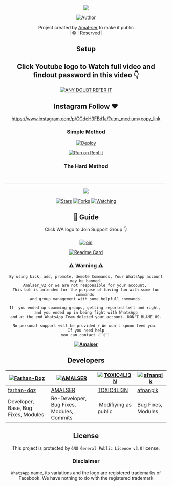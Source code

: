 <div align="center">

 </a>
</p>
<div align="center">
  <p align="center">
<img src=https://i.imgur.com/w89FHm7.jpeg>
</p>
  <p align="center">
<a href="https://github.com/Amal-ser"><img title="Author" src="https://img.shields.io/badge/Author-Amal-ser/Amalser?color=blue&style=for-the-badge&logo=whatsapp"></a>
</p>
</div>
<p align="center">
Project created by <a href="https://github.com/Amal-ser">Amal-ser</a> to make it public
    <br>
       | © |
        Reserved |
    <br> 
</p>

## Setup
<div align="center"> 


## Click Youtube logo to Watch full video and findout password in this video 👇

 [![ANY DOUBT REFER IT](https://www.linkpicture.com/q/YouTube-Logo-700x394.png)](......)


## Instagram  Follow ❤️

https://www.instagram.com/p/CCdcH3FBd1a/?utm_medium=copy_link


  ### Simple Method
  
[![Deploy](https://www.herokucdn.com/deploy/button.svg)](https://heroku.com/deploy?template=https://github.com/Darkwizard13/nezuko)

  
[![Run on Repl.it](https://repl.it/badge/github/quiec/whatsAlfa)](https://replit.com/@ReinhardTuna/QUEEN-ANGELA-NEW-QR?v=1)
  
### The Hard Method
```
```
      
```
```

----

  <p align="center">
  <a href="httsp://github.com/Amal-ser/Amalser">
    
<a href="https://github.com/Amal-ser/followers">
<img src="https://img.shields.io/github/repo-size/Amal-ser/Amalser?color=green&label=Repo%20total%20size&style=plastic">
<p align="center">
<a href="https://github.com/Amal-ser/followers"
<img title="Followers" src="https://img.shields.io/github/followers/Amal-ser?color=blue&style=flat-square"></a>
<a href="https://github.com/Amal-ser/Amalser/stargazers/"><img title="Stars" src="https://img.shields.io/github/stars/Amal-ser/Amalser?color=blue&style=flat-square"></a>
<a href="https://github.com/Amal-ser/Amalser/network/members"><img title="Forks" src="https://img.shields.io/github/forks/Amal-ser/Amalser?color=blue&style=flat-square"></a>
<a href="https://github.com/Amal-ser/Amalser/watchers"><img title="Watching" src="https://img.shields.io/github/watchers/Amal-ser/Amalser?label=Watchers&color=blue&style=flat-square"></a>
</p>

## 📢 Guide
Click WA logo to Join Support Group 👇
    <br>
<br>
  [![join](https://github.com/Alien-alfa/PublicBot/blob/main/wlogo.svg.png)](https://chat.whatsapp.com/CbRlEux876XFsWQfIlOKty)
  <div align="center">
       
  [![Readme Card](https://github-readme-stats.vercel.app/api/pin/?username=Amal-ser&repo=Amalser&theme=nightowl)](https://github.com/Amal-ser/Amalser)
  </div>
    
### ⚠ Warning ⚠

```
By using kick, add, promote, demote Commands, Your WhatsApp account may be banned.
Amalser_v2 or we are not responsible for your account, 
This bot is intended for the purpose of having fun with some fun commands 
and group management with some helpfull commands.

If  you ended up spamming groups, getting reported left and right, 
and you ended up in being fight with WhatsApp
and at the end WhatsApp Team deleted your account. DON'T BLAME US.

No personal support will be provided / We won't spoon feed you. 
If you need help
you can contact 👇🏻👇🏻 
```
**[![Amalser](https://www.linkpicture.com/q/WHTSPP-LOGO.png)](http://wa.me/919895828468?text=Can%20you%20help%20bro)**

## Developers
  <div align="center">
    
  [![Farhan-Dqz](https://github.com/farhan-dqz.png?size=100)](https://github.com/farhan-dqz) | [![AMALSER](https://github.com/Amal-ser.png?size=100)](https://github.com/Amal-ser) |  [![TOXIC4L!3N](https://github.com/Alien-alfa.png?size=100)](https://github.com/AI-VIKI) | [![afnanplk](https://github.com/afnanplk.png?size=100)](https://github.com/afnanplk) 
----|----|----|----
[farhan-dqz](https://github.com/farhan-dqz) | [AMALSER](https://github.com/Amal-ser) | [TOXIC4L!3N](https://github.com/AI-VIKI) | [afnanplk](https://github.com/afnanplk)
Developer, Base, Bug Fixes, Modules| Re-Developer, Bug Fixes, Modules, Commits |  Modifiying  as   public | Bug Fixes, Modules | Deploy Error Fixed
  </div>
    


## License
This project is protected by `GNU General Public Licence v3.0` license.

### Disclaimer
`WhatsApp` name, its variations and the logo are registered trademarks of Facebook. We have nothing to do with the registered trademark
